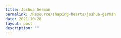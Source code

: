 ```yaml
---
title: Joshua German
permalink: /Resource/shaping-hearts/joshua-german
date: 2021-10-28
layout: post
description: ""
---
```

